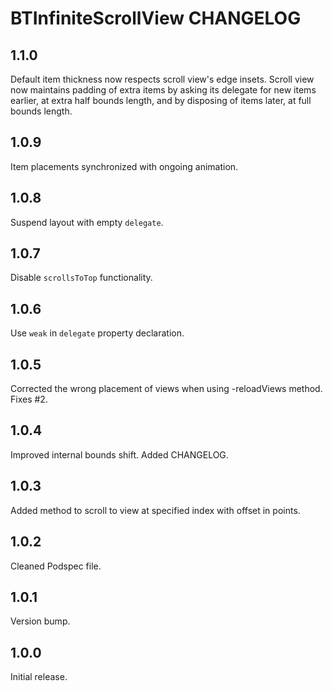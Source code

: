 # BTInfiniteScrollView CHANGELOG


## 1.1.0

Default item thickness now respects scroll view's edge insets.
Scroll view now maintains padding of extra items by asking its delegate for new items earlier, at extra half bounds length, and by disposing of items later, at full bounds length.

## 1.0.9

Item placements synchronized with ongoing animation.

## 1.0.8

Suspend layout with empty `delegate`.

## 1.0.7

Disable `scrollsToTop` functionality.

## 1.0.6

Use `weak` in `delegate` property declaration.

## 1.0.5

Corrected the wrong placement of views when using -reloadViews method. 
Fixes #2.

## 1.0.4

Improved internal bounds shift.
Added CHANGELOG.

## 1.0.3

Added method to scroll to view at specified index with offset in points.

## 1.0.2

Cleaned Podspec file.

## 1.0.1

Version bump.

## 1.0.0

Initial release.
